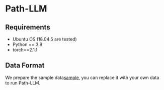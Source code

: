 # Path-LLM
## Requirements
- Ubuntu OS (18.04.5 are tested)
- Python == 3.9
- torch==2.1.1
## Data Format
We prepare the sample data[sample](main/sample), you can replace it with your own data to run Path-LLM.
